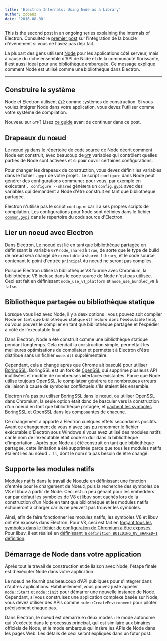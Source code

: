 ```yaml
---
title: 'Electron Internals: Using Node as a Library'
author: zcbenz
date: '2016-08-08'
---
```


This is the second post in an ongoing series explaining the internals of Electron. Consultez le [premier post](https://electronjs.org/blog/2016/07/28/electron-internals-node-integration) sur l'intégration de la boucle d'événement si vous ne l'avez pas déjà fait.

La plupart des gens utilisent [Node](https://nodejs.org) pour les applications côté serveur, mais à cause du riche ensemble d'API de Node et de la communauté florissante, il est aussi idéal pour une bibliothèque embarquée. Ce message explique comment Node est utilisé comme une bibliothèque dans Electron.

---

## Construire le système

Node et Electron utilisent [`GYP`](https://gyp.gsrc.io) comme systèmes de construction. Si vous voulez intégrer Node dans votre application, vous devez l'utiliser comme votre système de compilation.

Nouveau sur `GYP`? Lisez [ce guide](https://gyp.gsrc.io/docs/UserDocumentation.md) avant de continuer dans ce post.

## Drapeaux du nœud

Le nœud [`yp`](https://github.com/nodejs/node/blob/v6.3.1/node.gyp) dans le répertoire de code source de Node décrit comment Node est construit, avec beaucoup de [`GYP`](https://gyp.gsrc.io) variables qui contrôlent quelles parties de Node sont activées et si pour ouvrir certaines configurations.

Pour changer les drapeaux de construction, vous devez définir les variables dans le fichier `.gypi` de votre projet . Le script `configure` dans Node peut générer des configurations communes pour vous, par exemple en exécutant `. configure --shared` générera un `config.gypi` avec des variables qui demandent à Node d'être construit en tant que bibliothèque partagée.

Electron n'utilise pas le script `configure` car il a ses propres scripts de compilation. Les configurations pour Node sont définies dans le fichier [`common.gypi`](https://github.com/electron/electron/blob/master/common.gypi) dans le répertoire du code source d'Electron.

## Lier un noeud avec Electron

Dans Electron, Le noeud est lié en tant que bibliothèque partagée en définissant la variable `GYP` `node_shared` à `true`, de sorte que le type de build de nœud sera changé de `exécutable` à `shared_library`, et le code source contenant le point d'entrée `principal` du noeud ne seront pas compilés.

Puisque Electron utilise la bibliothèque V8 fournie avec Chromium, la bibliothèque V8 incluse dans le code source de Node n'est pas utilisée. Ceci est fait en définissant `node_use_v8_platform` et `node_use_bundled_v8` à `false`.

## Bibliothèque partagée ou bibliothèque statique

Lorsque vous liez avec Node, il y a deux options : vous pouvez soit compiler Node en tant que bibliothèque statique et l'inclure dans l'exécutable final, ou vous pouvez le compiler en tant que bibliothèque partagée et l'expédier à côté de l'exécutable final.

Dans Electron, Node a été construit comme une bibliothèque statique pendant longtemps. Cela rendait la construction simple, permettait les meilleures optimisations de compilateur et permettait à Electron d'être distribué sans un fichier `node.dll` supplémentaire.

Cependant, cela a changé après que Chrome ait basculé pour utiliser [BoringSSL](https://boringssl.googlesource.com/boringssl). BoringSSL est un fork de [OpenSSL](https://www.openssl.org) qui supprime plusieurs API inutilisées et modifie de nombreuses interfaces existantes. Parce que Node utilise toujours OpenSSL, le compilateur générera de nombreuses erreurs de liaison à cause de symboles conflictuels s'ils étaient liés ensemble.

Electron n'a pas pu utiliser BoringSSL dans le nœud, ou utiliser OpenSSL dans Chromium, la seule option était donc de basculer vers la construction d'un noeud en tant que bibliothèque partagée, et [cachent les symboles BoringSSL et OpenSSL](https://github.com/electron/electron/blob/v1.3.2/common.gypi#L209-L218) dans les composantes de chacune.

Ce changement a apporté à Electron quelques effets secondaires positifs. Avant ce changement de vous n'avez pas pu renommer le fichier exécutable d'Electron sous Windows si vous avez utilisé des modules natifs car le nom de l'exécutable était codé en dur dans la bibliothèque d'importation . Après que Node ait été construit en tant que bibliothèque partagée, cette limitation a été supprimée parce que tous les modules natifs étaient liés au nœud `. ll`, dont le nom n'a pas besoin de être changé.

## Supporte les modules natifs

[Modules natifs](https://nodejs.org/api/addons.html) dans le travail de Noeude en définissant une fonction d'entrée pour le chargement de Noeud, puis la recherche des symboles de V8 et libuv à partir de Node. Ceci est un peu gênant pour les embedders car par défaut les symboles de V8 et libuv sont cachés lors de la construction d'un Node en tant que bibliothèque et les modules natifs échoueront à charger car ils ne peuvent pas trouver les symboles.

Ainsi, afin de faire fonctionner les modules natifs, les symboles V8 et libuv ont été exposés dans Electron. Pour V8, ceci est fait en [forçant tous les symboles dans le fichier de configuration de Chromium à être exposés](https://github.com/electron/libchromiumcontent/blob/v51.0.2704.61/chromiumcontent/chromiumcontent.gypi#L104-L122). Pour libuv, il est réalisé en [définissant la `définition BUILDING_UV_SHARED=1` définition](https://github.com/electron/electron/blob/v1.3.2/common.gypi#L219-L228).

## Démarrage de Node dans votre application

Après tout le travail de construction et de liaison avec Node, l'étape finale est d'exécuter Node dans votre application.

Le noeud ne fournit pas beaucoup d'API publiques pour s'intégrer dans d'autres applications. Habituellement, vous pouvez juste appeler [`node::Start` et `node::Init`](https://github.com/nodejs/node/blob/v6.3.1/src/node.h#L187-L191) pour démarrer une nouvelle instance de Node. Cependant, si vous construisez une application complexe basée sur Node, vous devez utiliser des APIs comme `node::CreateEnvironment` pour piloter précisément chaque pas.

Dans Electron, le noeud est démarré en deux modes : le mode autonome qui s'exécute dans le processus principal, qui est similaire aux binaires officiels de Node, et le mode embarqué qui insère les APIs de Node dans les pages Web. Les détails de ceci seront expliqués dans un futur post.

